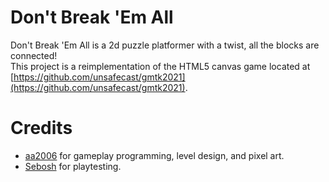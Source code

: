 # Don't Break 'Em All
Don't Break 'Em All is a 2d puzzle platformer with a twist, all the blocks are connected!<br>
This project is a reimplementation of the HTML5 canvas game located at [https://github.com/unsafecast/gmtk2021](https://github.com/unsafecast/gmtk2021).

# Credits
- [aa2006](https://github.com/aa2006) for gameplay programming, level design, and pixel art.
- [Sebosh](https://github.com/Sebosh) for playtesting.
